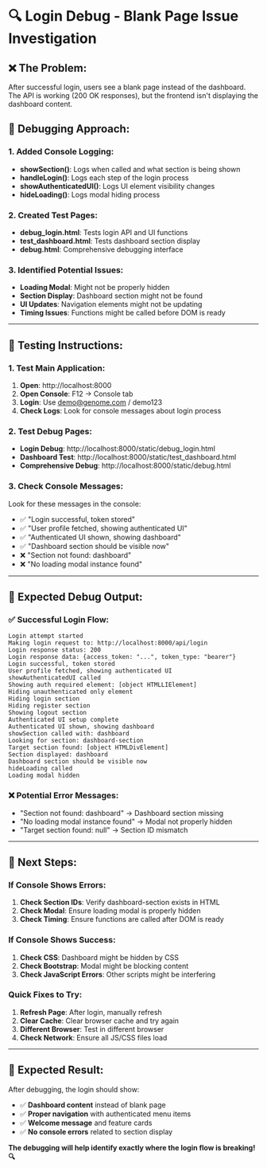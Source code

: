 # 🔍 **Login Debug - Blank Page Issue Investigation**

## ❌ **The Problem:**

After successful login, users see a blank page instead of the dashboard. The API is working (200 OK responses), but the frontend isn't displaying the dashboard content.

## 🔧 **Debugging Approach:**

### **1. Added Console Logging:**
- **showSection()**: Logs when called and what section is being shown
- **handleLogin()**: Logs each step of the login process
- **showAuthenticatedUI()**: Logs UI element visibility changes
- **hideLoading()**: Logs modal hiding process

### **2. Created Test Pages:**
- **debug_login.html**: Tests login API and UI functions
- **test_dashboard.html**: Tests dashboard section display
- **debug.html**: Comprehensive debugging interface

### **3. Identified Potential Issues:**
- **Loading Modal**: Might not be properly hidden
- **Section Display**: Dashboard section might not be found
- **UI Updates**: Navigation elements might not be updating
- **Timing Issues**: Functions might be called before DOM is ready

---

## 🧪 **Testing Instructions:**

### **1. Test Main Application:**
1. **Open**: http://localhost:8000
2. **Open Console**: F12 → Console tab
3. **Login**: Use demo@genome.com / demo123
4. **Check Logs**: Look for console messages about login process

### **2. Test Debug Pages:**
- **Login Debug**: http://localhost:8000/static/debug_login.html
- **Dashboard Test**: http://localhost:8000/static/test_dashboard.html
- **Comprehensive Debug**: http://localhost:8000/static/debug.html

### **3. Check Console Messages:**
Look for these messages in the console:
- ✅ "Login successful, token stored"
- ✅ "User profile fetched, showing authenticated UI"
- ✅ "Authenticated UI shown, showing dashboard"
- ✅ "Dashboard section should be visible now"
- ❌ "Section not found: dashboard"
- ❌ "No loading modal instance found"

---

## 🎯 **Expected Debug Output:**

### **✅ Successful Login Flow:**
```
Login attempt started
Making login request to: http://localhost:8000/api/login
Login response status: 200
Login response data: {access_token: "...", token_type: "bearer"}
Login successful, token stored
User profile fetched, showing authenticated UI
showAuthenticatedUI called
Showing auth required element: [object HTMLLIElement]
Hiding unauthenticated only element
Hiding login section
Hiding register section
Showing logout section
Authenticated UI setup complete
Authenticated UI shown, showing dashboard
showSection called with: dashboard
Looking for section: dashboard-section
Target section found: [object HTMLDivElement]
Section displayed: dashboard
Dashboard section should be visible now
hideLoading called
Loading modal hidden
```

### **❌ Potential Error Messages:**
- "Section not found: dashboard" → Dashboard section missing
- "No loading modal instance found" → Modal not properly hidden
- "Target section found: null" → Section ID mismatch

---

## 🚀 **Next Steps:**

### **If Console Shows Errors:**
1. **Check Section IDs**: Verify dashboard-section exists in HTML
2. **Check Modal**: Ensure loading modal is properly hidden
3. **Check Timing**: Ensure functions are called after DOM is ready

### **If Console Shows Success:**
1. **Check CSS**: Dashboard might be hidden by CSS
2. **Check Bootstrap**: Modal might be blocking content
3. **Check JavaScript Errors**: Other scripts might be interfering

### **Quick Fixes to Try:**
1. **Refresh Page**: After login, manually refresh
2. **Clear Cache**: Clear browser cache and try again
3. **Different Browser**: Test in different browser
4. **Check Network**: Ensure all JS/CSS files load

---

## 🎉 **Expected Result:**

After debugging, the login should show:
- ✅ **Dashboard content** instead of blank page
- ✅ **Proper navigation** with authenticated menu items
- ✅ **Welcome message** and feature cards
- ✅ **No console errors** related to section display

**The debugging will help identify exactly where the login flow is breaking! 🔍** 